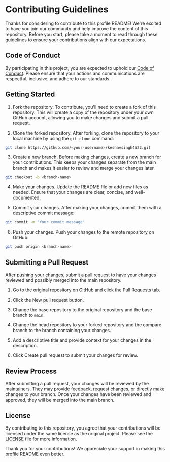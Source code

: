 # Contributing Guidelines

Thanks for considering to contribute to this profile README! We're excited to have you join our community and help improve the content of this repository. Before you start, please take a moment to read through these guidelines to ensure your contributions align with our expectations.

## Code of Conduct

By participating in this project, you are expected to uphold our [Code of Conduct](CODEOFCONDUCT.md). Please ensure that your actions and communications are respectful, inclusive, and adhere to our standards.

## Getting Started

1. Fork the repository. To contribute, you'll need to create a fork of this repository. This will create a copy of the repository under your own GitHub account, allowing you to make changes and submit a pull request.

2. Clone the forked repository. After forking, clone the repository to your local machine by using the `git clone` command:

```bash
git clone https://github.com/<your-username>/keshavsingh4522.git
```

3. Create a new branch. Before making changes, create a new branch for your contributions. This keeps your changes separate from the main branch and makes it easier to review and merge your changes later.

```bash
git checkout -b <branch-name>
```

4. Make your changes. Update the README file or add new files as needed. Ensure that your changes are clear, concise, and well-documented.

5. Commit your changes. After making your changes, commit them with a descriptive commit message:

```bash
git commit -m "Your commit message"
```

6. Push your changes. Push your changes to the remote repository on GitHub:

```bash
git push origin <branch-name>
```

## Submitting a Pull Request

After pushing your changes, submit a pull request to have your changes reviewed and possibly merged into the main repository.

1. Go to the original repository on GitHub and click the Pull Requests tab.

2. Click the New pull request button.

3. Change the base repository to the original repository and the base branch to `main`.

4. Change the head repository to your forked repository and the compare branch to the branch containing your changes.

5. Add a descriptive title and provide context for your changes in the description.

6. Click Create pull request to submit your changes for review.

## Review Process

After submitting a pull request, your changes will be reviewed by the maintainers. They may provide feedback, request changes, or directly make changes to your branch. Once your changes have been reviewed and approved, they will be merged into the main branch.

## License

By contributing to this repository, you agree that your contributions will be licensed under the same license as the original project. Please see the [LICENSE](LICENSE) file for more information.

Thank you for your contributions! We appreciate your support in making this profile README even better.
